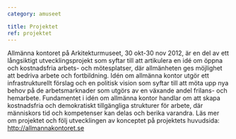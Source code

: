 ```yaml
---
category: amuseet

title: Projektet
ref: projektet
---
```


Allmänna kontoret på Arkitekturmuseet, 30 okt-30 nov 2012, är en del av ett långsiktigt utvecklingsprojekt som syftar till att artikulera en idé om öppna och kostnadsfria arbets- och mötesplatser, där allmänheten ges möjlighet att bedriva arbete och fortbildning. Idén om allmänna kontor utgör ett infrastrukturellt förslag och en politisk vision som syftar till att möta upp nya behov på de arbetsmarknader som utgörs av en växande andel frilans- och hemarbete. Fundamentet i idén om allmänna kontor handlar om att skapa kostnadsfria och demokratiskt tillgängliga strukturer för arbete, där människors tid och kompetenser kan delas och berika varandra. Läs mer om projektet och följ utvecklingen av konceptet på projektets huvudsida: <http://allmannakontoret.se>